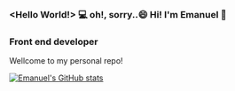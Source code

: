 ### <Hello World!> 💻 oh!, sorry..😄 Hi! I'm Emanuel 👋
### Front end developer 

Wellcome to my personal repo!

[![Emanuel's GitHub stats](https://github-readme-stats.vercel.app/api?username=emavalente)](https://github.com/emavalente/github-readme-stats)
<!--
**emavalente/emavalente** is a ✨ _special_ ✨ repository because its `README.md` (this file) appears on your GitHub profile.



